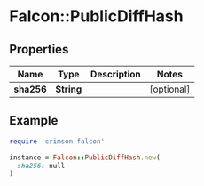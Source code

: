 # Falcon::PublicDiffHash

## Properties

| Name | Type | Description | Notes |
| ---- | ---- | ----------- | ----- |
| **sha256** | **String** |  | [optional] |

## Example

```ruby
require 'crimson-falcon'

instance = Falcon::PublicDiffHash.new(
  sha256: null
)
```

